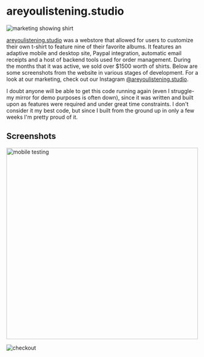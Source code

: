 # areyoulistening.studio

![marketing showing shirt](https://gardna.net/f/ayl/grass.png)

[areyoulistening.studio](https://ayl.gardna.net) was a webstore that allowed for users to customize their own t-shirt to feature nine of their favorite albums. It features an adaptive mobile and desktop site, Paypal integration, automatic email receipts and a host of backend tools used for order management. During the months that it was active, we sold over $1500 worth of shirts. Below are some screenshots from the website in various stages of development. For a look at our marketing, check out our Instagram [@areyoulistening.studio](https://www.instagram.com/areyoulistening.studio/).

I doubt anyone will be able to get this code running again (even I struggle- my mirror for demo purposes is often down), since it was written and built upon as features were required and under great time constraints. I don't consider it my best code, but since I built from the ground up in only a few weeks I'm pretty proud of it.

## Screenshots

<img src="https://gardna.net/f/ayl/mobile2.jpg" alt="mobile testing" width="500px">

![checkout](https://gardna.net/f/ayl/mobile1.png)
